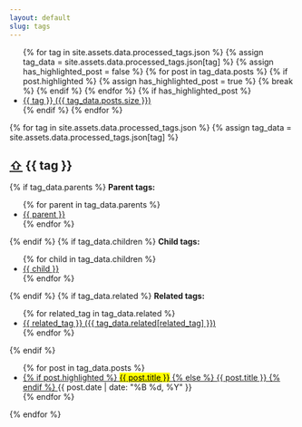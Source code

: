 ```yaml
---
layout: default
slug: tags
---
```

<aside class="tag-list" aria-label="List of all tags">
    <ul>
        {% for tag in site.assets.data.processed_tags.json %}
        {% assign tag_data = site.assets.data.processed_tags.json[tag] %}
        {% assign has_highlighted_post = false %}
        {% for post in tag_data.posts %}
        {% if post.highlighted %}
        {% assign has_highlighted_post = true %}
        {% break %}
        {% endif %}
        {% endfor %}
        {% if has_highlighted_post %}
        <li>
            <a href="#{{ tag | slugify }}" aria-label="Tag {{ tag }} with {{ tag_data.posts.size }} posts">
                {{ tag }} ({{ tag_data.posts.size }})
            </a>
        </li>
        {% endif %}
        {% endfor %}
    </ul>
</aside>
<div class="tagged-posts">
    {% for tag in site.assets.data.processed_tags.json %}
    {% assign tag_data = site.assets.data.processed_tags.json[tag] %}
    <aside id="{{ tag | slugify }}" aria-labelledby="{{ tag | slugify }}-heading">
        <h2 id="{{ tag | slugify }}-heading">
            <a href="#" class="back-to-top" aria-label="Back to top">⇧</a>
            {{ tag }}
        </h2>
        {% if tag_data.parents %}        
            <strong>Parent tags:</strong>
            <ul>
                {% for parent in tag_data.parents %}
                <li>
                    <a href="#{{ parent | slugify }}" aria-label="Parent tag {{ parent }}">{{ parent }}</a>
                </li>
                {% endfor %}
            </ul>
        {% endif %}
        {% if tag_data.children %}
      <strong>Child tags:</strong>
            <ul>
                {% for child in tag_data.children %}
                <li>
                    <a href="#{{ child | slugify }}" aria-label="Child tag {{ child }}">{{ child }}</a>
                </li>
                {% endfor %}
            </ul>
      {% endif %}
        {% if tag_data.related %}
      <strong>Related tags:</strong>
            <ul>
                {% for related_tag in tag_data.related %}
                <li>
                    <a href="#{{ related_tag | slugify }}" aria-label="Related tag {{ related_tag }}">
                      {{ related_tag }}
                      ({{ tag_data.related[related_tag] }})
                    </a>
                </li>
                {% endfor %}
            </ul>
      {% endif %}
        <ul>
            {% for post in tag_data.posts %}
            <li>
                <a href="{{ post.url }}">
                    {% if post.highlighted %}
                    <mark>{{ post.title }}</mark>
                    {% else %}
                    {{ post.title }}
                    {% endif %}
                </a>
                <time datetime="{{ post.date | date_to_xmlschema }}">{{ post.date | date: "%B %d, %Y" }}</time>
            </li>
            {% endfor %}
        </ul>
    </aside>
    {% endfor %}
</div>

